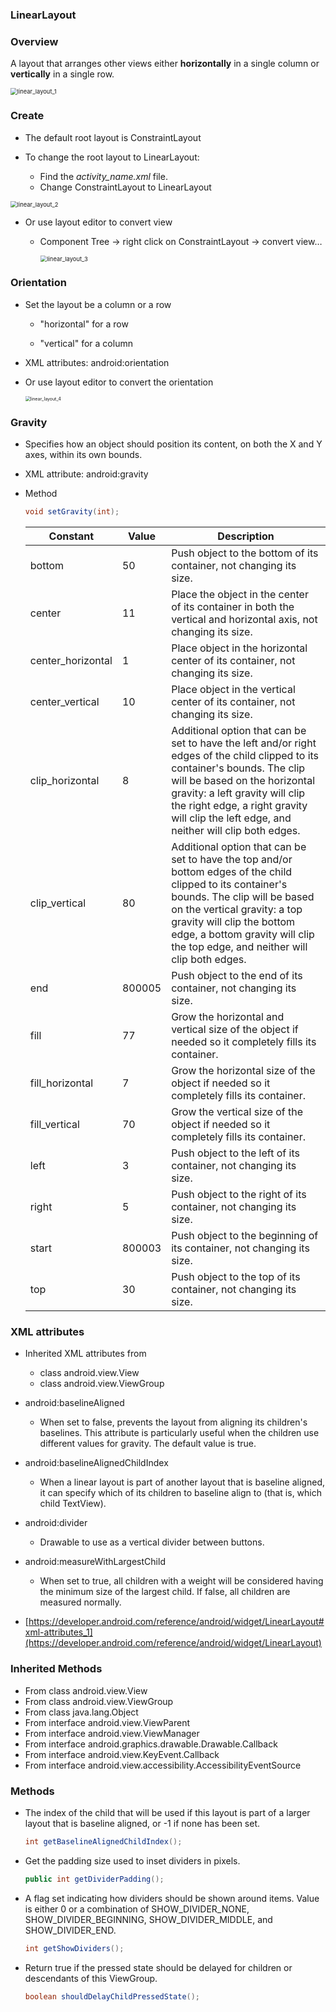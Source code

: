 ### LinearLayout

### Overview

A layout that arranges other views either **horizontally** in a single column or **vertically** in a single row.

<img src="C:\Users\LSY\Desktop\安卓课\安卓1\Android-App-Dev-1\8\images\linear_layout_1.png" alt="linear_layout_1" style="zoom:67%;" />

### Create

- The default root layout is ConstraintLayout

- To change the root layout to LinearLayout:
  - Find the *activity_name.xml* file.
  - Change ConstraintLayout to LinearLayout

<img src="C:\Users\LSY\Desktop\安卓课\安卓1\Android-App-Dev-1\8\images\linear_layout_2.png" alt="linear_layout_2" style="zoom: 67%;" />

- Or use layout editor to convert view

  - Component Tree -> right click on ConstraintLayout -> convert view…

    <img src="C:\Users\LSY\Desktop\安卓课\安卓1\Android-App-Dev-1\8\images\linear_layout_3.png" alt="linear_layout_3" style="zoom: 67%;" />

### Orientation

- Set the layout be a column or a row

  - "horizontal" for a row

  - "vertical" for a column

- XML attributes: android:orientation

- Or use layout editor to convert the orientation

  <img src="C:\Users\LSY\Desktop\安卓课\安卓1\Android-App-Dev-1\8\images\linear_layout_4.png" alt="linear_layout_4" style="zoom: 50%;" />

### Gravity

- Specifies how an object should position its content, on both the X and Y axes, within its own bounds.

- XML attribute: android:gravity

- Method

  ```java
  void setGravity(int);
  ```

  | Constant          | Value  | Description                                                  |
  | ----------------- | ------ | ------------------------------------------------------------ |
  | bottom            | 50     | Push object to the bottom of its container, not changing its size. |
  | center            | 11     | Place the object in the center of its container in both the vertical  and horizontal axis, not changing its size. |
  | center_horizontal | 1      | Place object in the horizontal center of its container, not changing  its size. |
  | center_vertical   | 10     | Place object in the vertical center of its container, not changing  its size. |
  | clip_horizontal   | 8      | Additional option that can be set to have the left and/or right edges  of the child clipped to its container's bounds. The clip will be based on the  horizontal gravity: a left gravity will clip the right edge, a right gravity  will clip the left edge, and neither will clip both edges. |
  | clip_vertical     | 80     | Additional option that can be set to have the top and/or bottom edges  of the child clipped to its container's bounds. The clip will be based on the  vertical gravity: a top gravity will clip the bottom edge, a bottom gravity  will clip the top edge, and neither will clip both edges. |
  | end               | 800005 | Push object to the end of its container, not changing its size. |
  | fill              | 77     | Grow the horizontal and vertical size of the object if needed so it  completely fills its container. |
  | fill_horizontal   | 7      | Grow the horizontal size of the object if needed so it completely  fills its container. |
  | fill_vertical     | 70     | Grow the vertical size of the object if needed so it completely fills  its container. |
  | left              | 3      | Push object to the left of its container, not changing its size. |
  | right             | 5      | Push object to the right of its container, not changing its size. |
  | start             | 800003 | Push object to the beginning of its container, not changing its size. |
  | top               | 30     | Push object to the top of its container, not changing its size. |

### XML attributes

- Inherited XML attributes from 
  - class android.view.View
  - class android.view.ViewGroup

- android:baselineAligned
  - When set to false, prevents the layout from aligning its children's baselines. This attribute is particularly useful when the children use different values for gravity. The default value is true.
- android:baselineAlignedChildIndex
  - When a linear layout is part of another layout that is baseline aligned, it can specify which of its children to baseline align to (that is, which child TextView).
- android:divider
  - Drawable to use as a vertical divider between buttons.
- android:measureWithLargestChild
  - When set to true, all children with a weight will be considered having the minimum size of the largest child. If false, all children are measured normally.
- [https://developer.android.com/reference/android/widget/LinearLayout#xml-attributes_1](https://developer.android.com/reference/android/widget/LinearLayout)

### Inherited Methods

- From class android.view.View
- From class android.view.ViewGroup
- From class java.lang.Object 
- From interface android.view.ViewParent
- From interface android.view.ViewManager
- From interface android.graphics.drawable.Drawable.Callback
- From interface android.view.KeyEvent.Callback
- From interface android.view.accessibility.AccessibilityEventSource

### Methods

- The index of the child that will be used if this layout is part of a larger layout that is baseline aligned, or -1 if none has been set.

  ```java
  int getBaselineAlignedChildIndex();
  ```

- Get the padding size used to inset dividers in pixels.

  ```java
  public int getDividerPadding();
  ```

- A flag set indicating how dividers should be shown around items. Value is either 0 or a combination of SHOW_DIVIDER_NONE, SHOW_DIVIDER_BEGINNING, SHOW_DIVIDER_MIDDLE, and SHOW_DIVIDER_END.

  ```java
  int getShowDividers();
  ```

- Return true if the pressed state should be delayed for children or descendants of this ViewGroup.

  ```java
  boolean shouldDelayChildPressedState();
  ```